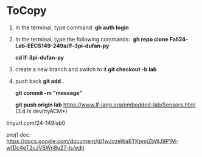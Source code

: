 # ToCopy


1. In the terminal, type command: **gh auth login**

2. In the terminal, type the following commands: 
**gh repo clone Fall24-Lab-EECS149-249a/lf-3pi-dufan-py**

    **cd lf-3pi-dufan-py**
3. create a new branch and switch to it **git checkout -b lab<x>**
4. push back  **git add .**


      **git commit -m "message"**

   
      **git push origin lab<x>**
https://www.lf-lang.org/embedded-lab/Sensors.html (3.4 ls dev/ttyACM*)


tinyurl.com/24-149lab0


proj1 doc: https://docs.google.com/document/d/1wJozeWa6TKpmjZbWJ9P1M-wfDc4eT2cJVSWn8u27-ls/edit


